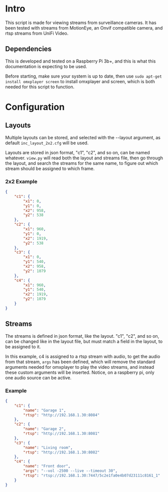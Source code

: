 # Intro
This script is made for viewing streams from surveillance cameras. It has been tested with streams from MotionEye, an Onvif compatible camera, and rtsp streams from UniFi Video.

## Dependencies
This is developed and tested on a Raspberry Pi 3b+, and this is what this documentation is expecting to be used.

Before starting, make sure your system is up to date, then use `sudo apt-get install omxplayer screen` to install omxplayer and screen, which is both needed for this script to function.

# Configuration
## Layouts
Multiple layouts can be stored, and selected with the --layout argument, as default `inc_layout_2x2.cfg` will be used.

Layouts are stored in json format, "c1", "c2", and so on, can be named whatever. `view.py` will read both the layout and streams file, then go through the layout, and search the streams for the same name, to figure out which stream should be assigned to which frame.
### 2x2 Example
```json
{
	"c1": {
		"x1": 0,
		"y1": 0,
		"x2": 958,
		"y2": 538
	},
	"c2": {
		"x1": 960,
		"y1": 0,
		"x2": 1919,
		"y2": 538
	},
	"c3": {
		"x1": 0,
		"y1": 540,
		"x2": 958,
		"y2": 1079
	},
	"c4": {
		"x1": 960,
		"y1": 540,
		"x2": 1919,
		"y2": 1079
	}
}
```

## Streams
The streams is defined in json format, like the layout. "c1", "c2", and so on, can be changed like in the layout file, but must match a field in the layout, to be assigned to it.

In this example, c4 is assigned to a rtsp stream with audio, to get the audio from that stream, `args` has been defined, which will remove the standard arguments needed for omxplayer to play the video streams, and instead these custom arguments will be inserted.
Notice, on a raspberry pi, only one audio source can be active.
### Example
```json
{
	"c1": {
		"name": "Garage 1",
		"rtsp": "http://192.168.1.30:8084"
	},
	"c2": {
		"name": "Garage 2",
		"rtsp": "http://192.168.1.30:8081"
	},
	"c3": {
		"name": "Living room",
		"rtsp": "http://192.168.1.30:8082"
	},
	"c4": {
		"name": "Front door",
		"args": "--vol -2500 --live --timeout 30",
		"rtsp": "rtsp://192.168.1.30:7447/5c2e1fa0e4b07d23111c8161_1"
	}
}
```
